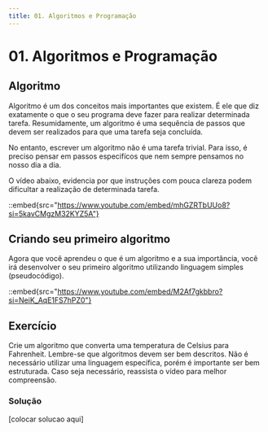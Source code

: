 ```yaml
---
title: 01. Algoritmos e Programação
---
```

# 01. Algoritmos e Programação

## Algoritmo

Algoritmo é um dos conceitos mais importantes que existem. É ele que diz exatamente o que o seu programa deve fazer para realizar determinada tarefa. Resumidamente, um algoritmo é uma sequência de passos que devem ser realizados para que uma tarefa seja concluída.

No entanto, escrever um algoritmo não é uma tarefa trivial. Para isso, é preciso pensar em passos especifícos que nem sempre pensamos no nosso dia a dia.

O vídeo abaixo, evidencia por que instruções com pouca clareza podem dificultar a realização de determinada tarefa.

::embed{src="https://www.youtube.com/embed/mhGZRTbUUo8?si=5kavCMgzM32KYZ5A"}

## Criando seu primeiro algoritmo

Agora que você aprendeu o que é um algoritmo e a sua importância, você irá desenvolver o seu primeiro algoritmo utilizando linguagem simples (pseudocódigo).

::embed{src="https://www.youtube.com/embed/M2Af7gkbbro?si=NeiK_AqE1FS7hPZ0"}

## Exercício

Crie um algoritmo que converta uma temperatura de Celsius para Fahrenheit. Lembre-se que algoritmos devem ser bem descritos. Não é necessário utilizar uma linguagem específica, porém é importante ser bem estruturada. Caso seja necessário, reassista o vídeo para melhor compreensão.

### Solução

[colocar solucao aqui]